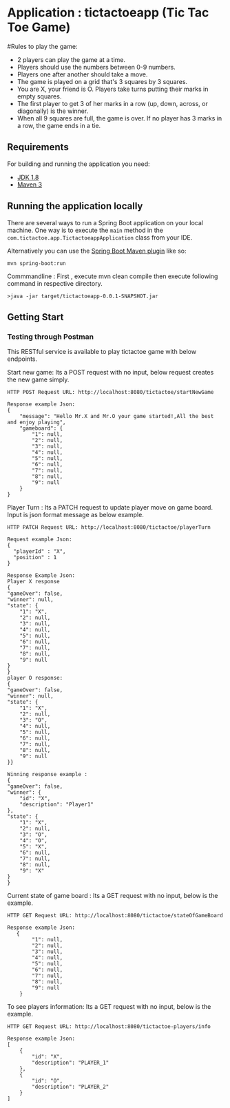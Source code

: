 # Application : tictactoeapp (Tic Tac Toe Game)
#Rules to play the game:

- 2 players can play the game at a time.
- Players should use the numbers between 0-9 numbers.
- Players one after another should take a move.
- The game is played on a grid that's 3 squares by 3 squares.
- You are X, your friend is O. Players take turns putting their marks in empty squares.
- The first player to get 3 of her marks in a row (up, down, across, or diagonally) is the winner.
- When all 9 squares are full, the game is over. If no player has 3 marks in a row, the game ends in a tie.

## Requirements

For building and running the application you need:

- [JDK 1.8](http://www.oracle.com/technetwork/java/javase/downloads/jdk8-downloads-2133151.html)
- [Maven 3](https://maven.apache.org)

## Running the application locally

There are several ways to run a Spring Boot application on your local machine. One way is to execute the `main` method in the `com.tictactoe.app.TictactoeappApplication` class from your IDE.

Alternatively you can use the [Spring Boot Maven plugin](https://docs.spring.io/spring-boot/docs/current/reference/html/build-tool-plugins-maven-plugin.html) like so:

```shell
mvn spring-boot:run
```

Commmandline : First , execute mvn clean compile  then execute following command in respective directory.

```shell
>java -jar target/tictactoeapp-0.0.1-SNAPSHOT.jar
```

## Getting Start 
### Testing through Postman
This RESTful service is available to play tictactoe game with below endpoints.


 Start new game: Its a POST request with no input, below request creates the new game simply.

    HTTP POST Request URL: http://localhost:8080/tictactoe/startNewGame
    
    Response example Json: 
    {
	    "message": "Hello Mr.X and Mr.O your game started!,All the best and enjoy playing",
	    "gameboard": {
	        "1": null,
	        "2": null,
	        "3": null,
	        "4": null,
	        "5": null,
	        "6": null,
	        "7": null,
	        "8": null,
	        "9": null
	    }
    }
   	
 Player Turn : Its a PATCH request to update player move on game board. Input is json format message as below example.

	HTTP PATCH Request URL: http://localhost:8080/tictactoe/playerTurn
	
	Request example Json: 
	{
	  "playerId" : "X",
	  "position" : 1
    }

	Response Example Json:
	Player X response
	{
    "gameOver": false,
    "winner": null,
    "state": {
        "1": "X",
        "2": null,
        "3": null,
        "4": null,
        "5": null,
        "6": null,
        "7": null,
        "8": null,
        "9": null
    }
    }  
    player O response:
    {
    "gameOver": false,
    "winner": null,
    "state": {
        "1": "X",
        "2": null,
        "3": "O",
        "4": null,
        "5": null,
        "6": null,
        "7": null,
        "8": null,
        "9": null
    }}
    
    Winning response example :
    {
    "gameOver": false,
    "winner": {
        "id": "X",
        "description": "Player1"
    },
    "state": {
        "1": "X",
        "2": null,
        "3": "O",
        "4": "O",
        "5": "X",
        "6": null,
        "7": null,
        "8": null,
        "9": "X"
    }
    }
   
 Current state of game board : Its a GET request with no input, below is the example.

    HTTP GET Request URL: http://localhost:8080/tictactoe/stateOfGameBoard
    
    Response example Json: 
       {
	        "1": null,
	        "2": null,
	        "3": null,
	        "4": null,
	        "5": null,
	        "6": null,
	        "7": null,
	        "8": null,
	        "9": null
	    }
   	
 To see players information: Its a GET request with no input, below is the example.

    HTTP GET Request URL: http://localhost:8080/tictactoe-players/info
    
    Response example Json: 
    [
	    {
	        "id": "X",
	        "description": "PLAYER_1"
	    },
	    {
	        "id": "O",
	        "description": "PLAYER_2"
	    }
    ]
   	